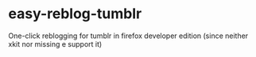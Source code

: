 # easy-reblog-tumblr
One-click reblogging for tumblr in firefox developer edition (since neither xkit nor missing e support it)
